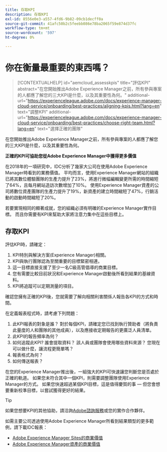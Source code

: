 ```yaml
---
title: 存取KPI
description: 存取KPI
exl-id: 8556e0e3-a557-4fd6-9b82-09cb1decff0a
source-git-commit: 41afc50b2c5feebb086e78ba2065f59e874d37fc
workflow-type: tm+mt
source-wordcount: '597'
ht-degree: 0%

---
```


# 你在衡量最重要的東西嗎？

>[!CONTEXTUALHELP]
>id="aemcloud_assesskpis"
>title="評估KPI"
>abstract="在您開始推出Adobe Experience Manager之前，所有參與專案的人都應了解您的三大KPI是什麼，以及其重要性為何。"
>additional-url="https://experienceleague.adobe.com/docs/experience-manager-cloud-service/onboarding/best-practices/aligning-kpis.html?lang=en" text="調整KPI"
>additional-url="https://experienceleague.adobe.com/docs/experience-manager-cloud-service/onboarding/best-practices/choose-right-team.html?lang=en" text="選擇正確的團隊"

在您開始推出Adobe Experience Manager之前，所有參與專案的人都應了解您的三大KPI是什麼，以及其重要性為何。

**正確的KPI可協助您從Adobe Experience Manager中獲得更多價值**


在2018年的一項研究中，IDC分析了幾家大公司在使用Adobe Experience Manager時看到的業務價值。 平均而言，使用Experience Manager網站的組織已將其數位體驗團隊的生產力提升了23%，將進行微幅編輯變更所需的時間縮短了64%，且每月網站造訪次數增加了10%。 使用Experience Manager資產的公司將數位資產團隊的生產力提升了19%，新資產的建立時間縮短了47%，行銷活動的啟動時間縮短了20%。

若要實現相同的顯著成就，您的組織必須有明確的Experience Manager實作目標。 而且你需要有KPI來幫助大家將注意力集中在這些目標上。

## 存取KPI

評估KPI時，請確定：

1. KPI特別與解決方案(Experience Manager)相關。
1. KPI與執行團隊認為至關重要的目標緊密相連。
1. 這一目標直接支援了至少一名C級高管倡導的商業目標。
1. 您有需要比較目前狀況和Experience Manager啟動後所看到結果的基線資料。
1. KPI將追蹤可以定期測量的項目。

確認您擁有正確的KPI後，您就需要了解向相關利害關係人報告各KPI的方式和時間。

在定義報表程式時，請考慮下列問題：

1. 此KPI報表的對象是誰？ 對於每個KPI，請確定您已找到執行贊助者（將負責此量度的人和團隊的其他成員），以及應接收定期報告的更廣泛人員清單。
1. 此KPI的報告頻率為何？
1. 如何追蹤此KPI? 誰會提取資料？ 該人員或團隊會使用哪些資料來源？ 您現在可以做什麼，讓流程更簡單嗎？
1. 報表格式為何？
1. 如何傳送報表？

在您的Experience Manager推出後，一組強大的KPI可快速讓您判斷您是否處於正確的軌道。 如果您未符合其中一個KPI，則需要調整團隊使用Experience Manager的方式。 如果您快速超過某個KPI目標，這是值得慶賀的事 — 但您會想要重新校準目標，以嘗試獲得更好的結果。

>[!TIP]
>
> 如果您想要KPI的其他協助，請洽詢[Adobe諮詢服務](https://www.adobe.com/experience-cloud/consulting-services.html)或您的實作合作夥伴。

如需主要公司透過使用Adobe Experience Manager所看到結果類型的更多範例，請下載IDC報表：
* [Adobe Experience Manager Sites的商業價值](https://www.adobe.com/content/dam/acom/en/modal-offers/idc-aem-sites-q218/pdfs/22037555.en.aem.whitepaper.IDCBusinessValueAEMSites.pdf)
* [Adobe Experience Manager資產的商業價值](https://wwwimages2.adobe.com/content/dam/acom/en/modal-offers/idc-aem-Assets-q218/pdfs/220380622.en.aem.whitepaper.IDCBusinessValueAEMAssets.pdf)
